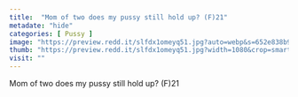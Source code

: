 ```yaml
---
title:  "Mom of two does my pussy still hold up? (F)21"
metadate: "hide"
categories: [ Pussy ]
image: "https://preview.redd.it/slfdx1omeyq51.jpg?auto=webp&s=652e838b9866d542b086abc98c6fbaa256bc496d"
thumb: "https://preview.redd.it/slfdx1omeyq51.jpg?width=1080&crop=smart&auto=webp&s=b57984435dc7ad8b2d8694d71da13dba5fe2a5da"
visit: ""
---
```

Mom of two does my pussy still hold up? (F)21
